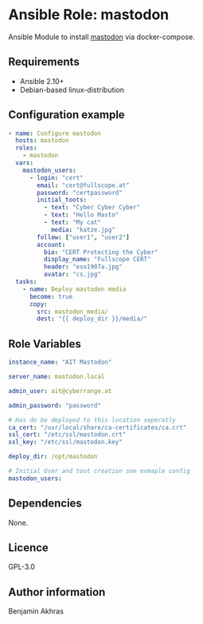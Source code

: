 # Ansible Role: mastodon

Ansible Module to install [mastodon](https://github.com/tootsuite/mastodon) via docker-compose.

## Requirements

- Ansible 2.10+
- Debian-based linux-distribution

## Configuration example

```yaml
- name: Configure mastodon
  hosts: mastodon
  roles: 
    - mastodon
  vars:
    mastodon_users:
      - login: "cert"
        email: "cert@fullscope.at"
        password: "certpassword"
        initial_toots:
          - text: "Cyber Cyber Cyber"
          - text: "Hello Masto"
          - text: "My cat"
            media: "katze.jpg"
        follow: ["user1", "user2"]
        account:
          bio: "CERT Protecting the Cyber"
          display_name: "Fullscope CERT"
          header: "eso1907a.jpg"
          avatar: "cs.jpg"
  tasks:
    - name: Deploy mastodon media
      become: true
      copy:
        src: mastodon_media/
        dest: "{{ deploy_dir }}/media/"
```

## Role Variables

```yaml
instance_name: "AIT Mastodon"
```

```yaml
server_name: mastodon.local
```

```yaml
admin_user: ait@cyberrange.at
```

```yaml
admin_password: "password"
```

```yaml
# Has do be deployed to this location seperatly
ca_cert: "/usr/local/share/ca-certificates/ca.crt"
ssl_cert: "/etc/ssl/mastodon.crt"
ssl_key: "/etc/ssl/mastodon.key"
```

```yaml
deploy_dir: /opt/mastodon
```

```yaml
# Initial User and toot creation see exmaple config
mastodon_users:
```

## Dependencies

None.

## Licence

GPL-3.0

## Author information

Benjamin Akhras

